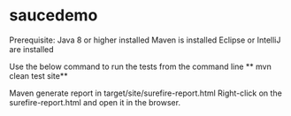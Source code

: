 # saucedemo

Prerequisite:
Java 8 or higher installed
Maven is installed
Eclipse or IntelliJ are installed

Use the below command to run the tests from the command line
 ** mvn clean test site**

Maven generate report in target/site/surefire-report.html
Right-click on the surefire-report.html and open it in the browser.
